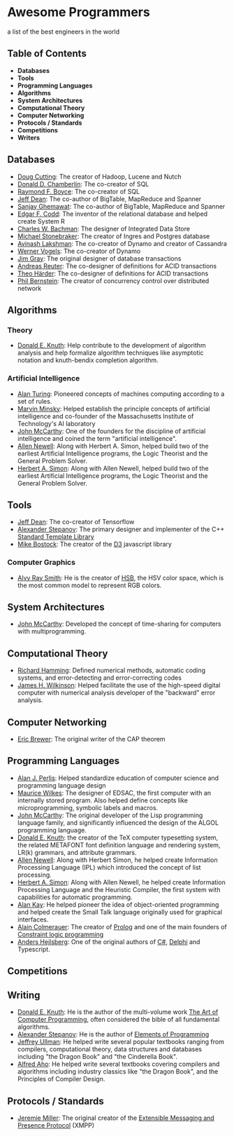 # Awesome Programmers

a list of the best engineers in the world

## Table of Contents

- **Databases**
- **Tools**
- **Programming Languages**
- **Algorithms**
- **System Architectures**
- **Computational Theory**
- **Computer Networking**
- **Protocols / Standards**
- **Competitions**
- **Writers**

## Databases
- [Doug Cutting](https://en.wikipedia.org/wiki/Doug_Cutting): The creator of Hadoop, Lucene and Nutch
- [Donald D. Chamberlin](https://en.wikipedia.org/wiki/Donald_D._Chamberlin): The co-creator of SQL
- [Raymond F. Boyce](https://en.wikipedia.org/wiki/Raymond_F._Boyce): The co-creator of SQL
- [Jeff Dean](https://en.wikipedia.org/wiki/Jeff_Dean_(computer_scientist)): The co-author of BigTable, MapReduce and Spanner
- [Sanjay Ghemawat](http://research.google.com/pubs/SanjayGhemawat.html): The co-author of BigTable, MapReduce and Spanner
- [Edgar F. Codd](https://en.wikipedia.org/wiki/Edgar_F._Codd): The inventor of the relational database and helped create System R
- [Charles W. Bachman](https://en.wikipedia.org/wiki/Charles_Bachman): The designer of Integrated Data Store
- [Michael Stonebraker](https://en.wikipedia.org/wiki/Michael_Stonebraker): The creator of Ingres and Postgres database
- [Avinash Lakshman](https://www.linkedin.com/in/avinashlakshman): The co-creator of Dynamo and creator of Cassandra
- [Werner Vogels](https://en.wikipedia.org/wiki/Werner_Vogels): The co-creator of Dynamo
- [Jim Gray](https://en.wikipedia.org/wiki/Jim_Gray_(computer_scientist)): The original designer of database transactions
- [Andreas Reuter](https://en.wikipedia.org/wiki/Andreas_Reuter): The co-designer of definitions for ACID transactions
- [Theo Härder](https://en.wikipedia.org/wiki/Theo_H%C3%A4rder): The co-designer of definitions for ACID transactions
- [Phil Bernstein](https://www.microsoft.com/en-us/research/people/philbe/): The creator of concurrency control over distributed network

## Algorithms

### Theory
- [Donald E. Knuth](https://en.wikipedia.org/wiki/Donald_Knuth): Help contribute to the development of algorithm analysis and help formalize algorithm techniques like asymptotic notation and knuth-bendix completion algorithm.

### Artificial Intelligence
- [Alan Turing](https://en.wikipedia.org/wiki/Alan_Turing): Pioneered concepts of machines computing according to a set of rules.
- [Marvin Minsky](https://en.wikipedia.org/wiki/Marvin_Minsky): Helped establish the principle concepts of artificial intelligence and co-founder of the Massachusetts Institute of Technology's AI laboratory
- [John McCarthy](https://en.wikipedia.org/wiki/John_McCarthy_(computer_scientist)): One of the founders for the discipline of artificial intelligence and coined the term "artificial intelligence".
- [Allen Newell](https://en.wikipedia.org/wiki/Allen_Newell): Along with Herbert A. Simon, helped build two of the earliest Artificial Intelligence programs, the Logic Theorist and the General Problem Solver.
- [Herbert A. Simon](https://en.wikipedia.org/wiki/Herbert_A._Simon): Along with Allen Newell, helped build two of the earliest Artificial Intelligence programs, the Logic Theorist and the General Problem Solver.

## Tools
- [Jeff Dean](https://en.wikipedia.org/wiki/Jeff_Dean_(computer_scientist)): The co-creator of Tensorflow
- [Alexander Stepanov](https://en.wikipedia.org/wiki/Alexander_Stepanov): The primary designer and implementer of the C++ [Standard Template Library](https://en.wikipedia.org/wiki/Standard_Template_Library)
- [Mike Bostock](https://en.wikipedia.org/wiki/Mike_Bostock): The creator of the [D3](https://en.wikipedia.org/wiki/D3.js) javascript library

### Computer Graphics
- [Alvy Ray Smith](https://en.wikipedia.org/wiki/Alvy_Ray_Smith): He is the creator of [HSB](https://en.wikipedia.org/wiki/HSL_and_HSV), the HSV color space, which is the most common model to represent RGB colors.

## System Architectures
- [John McCarthy](https://en.wikipedia.org/wiki/John_McCarthy_(computer_scientist)): Developed the concept of time-sharing for computers with multiprogramming.

## Computational Theory
- [Richard Hamming](https://en.wikipedia.org/wiki/Richard_Hamming): Defined numerical methods, automatic coding systems, and error-detecting and error-correcting codes
- [James H. Wilkinson](https://en.wikipedia.org/wiki/James_H._Wilkinson): Helped facilitate the use of the high-speed digital computer with numerical analysis developer of the "backward" error analysis.

## Computer Networking
- [Eric Brewer](https://en.wikipedia.org/wiki/Eric_Brewer_(scientist)): The original writer of the CAP theorem

## Programming Languages
- [Alan J. Perlis](http://history.computer.org/pioneers/perlis.html): Helped standardize education of computer science and programming language design
- [Maurice Wilkes](https://en.wikipedia.org/wiki/Maurice_Wilkes): The designer of EDSAC, the first computer with an internally stored program.  Also helped define concepts like microprogramming, symbolic labels and macros.
- [John McCarthy](https://en.wikipedia.org/wiki/John_McCarthy_(computer_scientist)): The original developer of the Lisp programming language family, and significantly influenced the design of the ALGOL programming language.
- [Donald E. Knuth](https://en.wikipedia.org/wiki/Donald_Knuth): the creator of the TeX computer typesetting system, the related METAFONT font definition language and rendering system, LR(k) grammars, and attribute grammars.
- [Allen Newell](https://en.wikipedia.org/wiki/Allen_Newell): Along with Herbert Simon, he helped create Information Processing Language (IPL) which introduced the concept of list processing.
- [Herbert A. Simon](https://en.wikipedia.org/wiki/Herbert_A._Simon): Along with Allen Newell, he helped create Information Processing Language and the Heuristic Compiler, the first system with capabilities for automatic programming.
- [Alan Kay](https://en.wikipedia.org/wiki/Alan_Kay): He helped pioneer the idea of object-oriented programming and helped create the Small Talk language originally used for graphical interfaces.
- [Alain Colmerauer](https://en.wikipedia.org/wiki/Alain_Colmerauer): The creator of [Prolog](https://en.wikipedia.org/wiki/Prolog) and one of the main founders of [Constraint logic programming](https://en.wikipedia.org/wiki/Constraint_logic_programming)
- [Anders Hejlsberg](https://en.wikipedia.org/wiki/Anders_Hejlsberg): One of the original authors of [C#](https://en.wikipedia.org/wiki/C_Sharp_(programming_language)), [Delphi](https://en.wikipedia.org/wiki/Delphi_(programming_language)) and Typescript.

## Competitions

## Writing
- [Donald E. Knuth](https://en.wikipedia.org/wiki/Donald_Knuth): He is the author of the multi-volume work [The Art of Computer Programming](https://en.wikipedia.org/wiki/The_Art_of_Computer_Programming), often considered the bible of all fundamental algorithms.
- [Alexander Stepanov](https://en.wikipedia.org/wiki/Alexander_Stepanov): He is the author of [Elements of Programming](http://www.elementsofprogramming.com/)
- [Jeffrey Ullman](https://en.wikipedia.org/wiki/Jeffrey_Ullman): He helped write several popular textbooks ranging from compilers, computational theory, data structures and databases including "the Dragon Book" and "the Cinderella Book".
- [Alfred Aho](https://en.wikipedia.org/wiki/Alfred_Aho): He helped write several textbooks covering compilers and algorithms including industry classics like "the Dragon Book", and the Principles of Compiler Design.


## Protocols / Standards
- [Jeremie Miller](https://en.wikipedia.org/wiki/Jeremie_Miller): The original creator of the [Extensible Messaging and Presence Protocol](https://en.wikipedia.org/wiki/XMPP) (XMPP)

